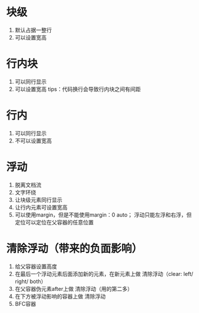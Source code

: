 # 块级
1. 默认占据一整行
2. 可以设置宽高

# 行内块
1. 可以同行显示
2. 可以设置宽高
tips：代码换行会导致行内块之间有间距

# 行内
1. 可以同行显示
2. 不可以设置宽高

# 浮动
1. 脱离文档流
2. 文字环绕
3. 让块级元素同行显示
4. 让行内元素可设置宽高
5. 可以使用margin，但是不能使用margin：0 auto；
浮动只能左浮和右浮，但定位可以定位在父容器的任意位置

# 清除浮动（带来的负面影响）
1. 给父容器设置高度
2. 在最后一个浮动元素后面添加新的元素，在新元素上做 清除浮动（clear: left/ right/ both）
3. 在父容器伪元素after上做 清除浮动（用的第二多）
4. 在下方被浮动影响的容器上做 清除浮动
5. BFC容器